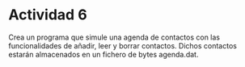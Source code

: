 # Actividad 6

Crea un programa que simule una agenda de contactos con las funcionalidades de añadir, leer y borrar contactos. Dichos contactos estarán almacenados en un fichero de bytes agenda.dat.
